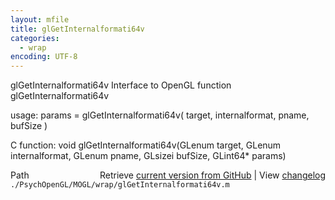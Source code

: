 ```yaml
---
layout: mfile
title: glGetInternalformati64v
categories:
  - wrap
encoding: UTF-8
---
```


glGetInternalformati64v  Interface to OpenGL function glGetInternalformati64v  

usage:  params = glGetInternalformati64v( target, internalformat, pname, bufSize )  

C function:  void glGetInternalformati64v(GLenum target, GLenum internalformat, GLenum pname, GLsizei bufSize, GLint64\* params)  


<div class="code_header" style="text-align:right;">
  <span style="float:left;">Path&nbsp;&nbsp;</span> <span class="counter">Retrieve <a href=
  "https://raw.github.com/Psychtoolbox-3/Psychtoolbox-3/beta/./PsychOpenGL/MOGL/wrap/glGetInternalformati64v.m">current version from GitHub</a> | View <a href=
  "https://github.com/Psychtoolbox-3/Psychtoolbox-3/commits/beta/./PsychOpenGL/MOGL/wrap/glGetInternalformati64v.m">changelog</a></span>
</div>
<div class="code">
  <code>./PsychOpenGL/MOGL/wrap/glGetInternalformati64v.m</code>
</div>
